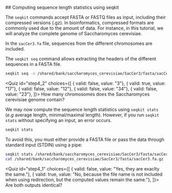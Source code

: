 <script> 
  import Quiz from "components/Quiz.svelte"; 
  import Execute from "components/Execute.svelte"; 
</script> 

## Computing sequence length statistics using seqkit

The `seqkit` commands accept FASTA or FASTQ files as input, including their compressed versions (.gz). 
In bioinformatics, compressed formats are commonly used due to the amount of data. For instance, in this tutorial, we will analyze the complete genome of Saccharomyces cerevisiae.

In the `sacCer3.fa` file, sequences from the different chromosomes are included.

The `seqkit seq` command allows extracting the headers of the different sequences in a FASTA file.

```bash
seqkit seq -n /shared/bank/saccharomyces_cerevisiae/SacCer3/fasta/sacCer3.fa.gz
```

<Quiz id="step4_2" choices={[
         { valid: false, value: "3"},
         { valid: true, value: "17"},
         { valid: false, value: "12"},
         { valid: false, value: "34"},
         { valid: false, value: "23"},
]}>
        <span slot="prompt">
        How many chromosomes does the Saccharomyces cerevisiae genome contain?
        </span>
</Quiz>

We may now compute the sequence length statistics using `seqkit stats` (*e.g* average length, minimal/maximal length).
However, if you run `seqkit stats` without specifying an input, an error occurs. 

```bash
seqkit stats
```

To avoid this, you must either provide a FASTA file or pass the data through standard input (STDIN) using a pipe:

```bash
seqkit stats /shared/bank/saccharomyces_cerevisiae/SacCer3/fasta/sacCer3.fa.gz 
cat /shared/bank/saccharomyces_cerevisiae/SacCer3/fasta/sacCer3.fa.gz | seqkit stats 
```

<Quiz id="step4_1" choices={[
         { valid: false, value: "Yes, they are exaclty the same."},
         { valid: true, value: "No, because the file name is not included when using redirection, but the computed values remain the same."},
]}>
        <span slot="prompt">
        Are both outputs identical?
        </span>
</Quiz>




